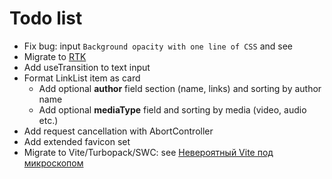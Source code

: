 # Todo list

- Fix bug: input `Background opacity with one line of CSS` and see
- Migrate to [RTK](https://redux.js.org/introduction/why-rtk-is-redux-today)
- Add useTransition to text input
- Format LinkList item as card
  - Add optional **author** field section (name, links) and sorting by author name
  - Add optional **mediaType** field and sorting by media (video, audio etc.)
- Add request cancellation with AbortController
- Add extended favicon set
- Migrate to Vite/Turbopack/SWC: see [Невероятный Vite под микроскопом](https://youtu.be/ndKgZRM7yjk)
